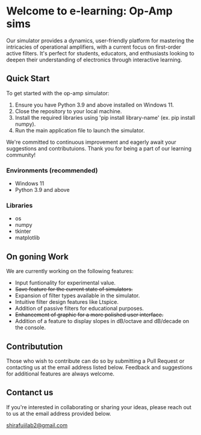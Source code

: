 # Welcome to e-learning: Op-Amp sims

Our simulator provides a dynamics, user-friendly platform for mastering the intricacies of operational amplifiers,
with a current focus on first-order active filters. 
It's perfect for students, educators, and enthusiasts looking to deepen their understanding of electronics through interactive learning.

## Quick Start
To get started with the op-amp simulator:

1. Ensure you have Python 3.9 and above installed on Windows 11.
2. Close the repository to your local machine.
3. Install the required libraries using 'pip install library-name' (ex. pip install numpy).
4. Run the main application file to launch the simulator.

We're committed to continuous improvement and eagerly await your suggestions and contributuions. Thank you for being a part of our learning community!

### Environments (recommended)

- Windows 11
- Python 3.9 and above

### Libraries

- os
- numpy
- tkinter
- matplotlib

## On goning Work

We are currently working on the following features:

- Input funtionality for experimental value.
- ~~Save feature for the current state of simulators.~~
- Expansion of filter types available in the simulator.
- Intuitive filter design features like Ltspice.
- Addition of passive filters for educational purposes.
- ~~Enhancement of graphic for a more polished user interface.~~
- Addition of a feature to display slopes in dB/octave and dB/decade on the console.


## Contributution

Those who wish to contribute can do so by submitting a Pull Request or contacting us at the email address listed below.
Feedback and suggestions for additional features are always welcome.


## Contanct us

If you're interested in collaborating or sharing your ideas,
please reach out to us at the email address provided below.

shirafujilab2@gmail.com
